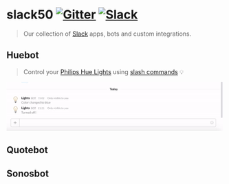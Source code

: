 # slack50 [![Gitter](https://img.shields.io/gitter/room/nwjs/nw.js.svg?maxAge=2592000)](https://gitter.im/cs50/x) [![Slack](https://img.shields.io/badge/chat-on%20slack-red.svg)](https://cs50x.slack.com/)

> Our collection of [Slack](https://slack.com/) apps, bots and custom integrations.

## Huebot
> Control your [Philips Hue Lights](http://www2.meethue.com/) using [slash commands](https://api.slack.com/slash-commands) 💡


![huebot](/huebot/huebot.gif)


## Quotebot

## Sonosbot
